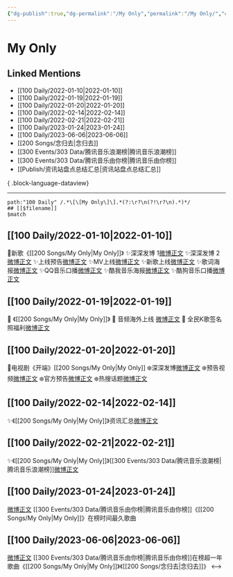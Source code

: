 ```yaml
---
{"dg-publish":true,"dg-permalink":"/My Only","permalink":"/My Only/","created":"2022-12-22T15:40:33.000+08:00","updated":"2023-08-24T17:51:35.334+08:00"}
---
```


# My Only

## Linked Mentions
- [[100 Daily/2022-01-10\|2022-01-10]]
- [[100 Daily/2022-01-19\|2022-01-19]]
- [[100 Daily/2022-01-20\|2022-01-20]]
- [[100 Daily/2022-02-14\|2022-02-14]]
- [[100 Daily/2022-02-21\|2022-02-21]]
- [[100 Daily/2023-01-24\|2023-01-24]]
- [[100 Daily/2023-06-06\|2023-06-06]]
- [[200 Songs/念归去\|念归去]]
- [[300 Events/303 Data/腾讯音乐浪潮榜\|腾讯音乐浪潮榜]]
- [[300 Events/303 Data/腾讯音乐由你榜\|腾讯音乐由你榜]]
- [[Publish/资讯站盘点总结汇总\|资讯站盘点总结汇总]]

{ .block-language-dataview}

---

```expander
path:"100 Daily" /.*\[\[My Only\]\].*(?:\r?\n(?!\r?\n).*)*/
## [[$filename]]
$match
```
## [[100 Daily/2022-01-10\|2022-01-10]]
💫新歌《[[200 Songs/My Only\|My Only]]》
✨深深发博 1[微博正文](https://m.weibo.cn/6466290670/4724033717273935)
✨深深发博 2[微博正文](https://m.weibo.cn/6466290670/4724099979152591)
✨上线预告[微博正文](https://m.weibo.cn/6466290670/4724029402123150)
✨MV上线[微博正文](https://m.weibo.cn/6466290670/4724031535712241)
✨新歌上线[微博正文](https://m.weibo.cn/6466290670/4724033822919904)
✨歌词海报[微博正文](https://m.weibo.cn/6466290670/4724060024472955)
✨QQ音乐口播[微博正文](https://m.weibo.cn/6466290670/4724032056067359)
✨酷我音乐海报[微博正文](https://m.weibo.cn/6466290670/4724032538152195)
✨酷狗音乐口播[微博正文](https://m.weibo.cn/6466290670/4724032991924233)
## [[100 Daily/2022-01-19\|2022-01-19]]
💫 《[[200 Songs/My Only\|My Only]]》
🌟 音频海外上线 [微博正文](https://m.weibo.cn/6466290670/4727285657374304)
🌟 全民K歌签名照福利[微博正文](https://m.weibo.cn/6466290670/4727335373246846)
## [[100 Daily/2022-01-20\|2022-01-20]]
🌟电视剧《开端》[[200 Songs/My Only\|My Only]]
❄️深深发博[微博正文](https://m.weibo.cn/6466290670/4727810326796216)
❄️预告视频[微博正文](https://m.weibo.cn/6466290670/4727725279676963)
❄️官方预告[微博正文](https://m.weibo.cn/6466290670/4727782455640553)
❄️热搜话题[微博正文](https://m.weibo.cn/6466290670/4727852001661587)
## [[100 Daily/2022-02-14\|2022-02-14]]
✨《[[200 Songs/My Only\|My Only]]》资讯汇总[微博正文](https://m.weibo.cn/6466290670/4736856598513099)
## [[100 Daily/2022-02-21\|2022-02-21]]
✨《[[200 Songs/My Only\|My Only]]》[[300 Events/303 Data/腾讯音乐浪潮榜\|腾讯音乐浪潮榜]][微博正文](https://m.weibo.cn/6466290670/4739377651254073)
## [[100 Daily/2023-01-24\|2023-01-24]]
[微博正文](https://m.weibo.cn/6733257358/4861492061537951) [[300 Events/303 Data/腾讯音乐由你榜\|腾讯音乐由你榜]]《[[200 Songs/My Only\|My Only]]》在榜时间最久歌曲
## [[100 Daily/2023-06-06\|2023-06-06]]
[微博正文](http://weibo.com/6733257358/N43Du3goq) [[300 Events/303 Data/腾讯音乐由你榜\|腾讯音乐由你榜]]在榜超一年歌曲《[[200 Songs/My Only\|My Only]]》《[[200 Songs/念归去\|念归去]]》
<-->